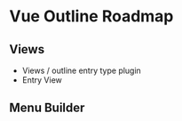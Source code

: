 # Vue Outline Roadmap

## Views
  - Views / outline entry type plugin
  - Entry View
## Menu Builder

```
